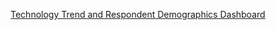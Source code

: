 [Technology Trend and Respondent Demographics Dashboard](https://jp-tok.dataplatform.cloud.ibm.com/dashboards/c17d5dc7-da76-4b9b-b04e-aaed71b17283/view/5227f47c65b532f474e9eee4079f2d027930765de3bb8457d28d7b490c337897f36f13c7c87e4c5e89425164a6ee4351c9)

